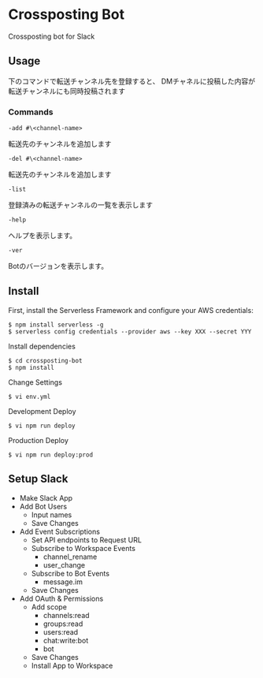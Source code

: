 # Crossposting Bot

Crossposting bot for Slack

## Usage

下のコマンドで転送チャンネル先を登録すると、
DMチャネルに投稿した内容が転送チャンネルにも同時投稿されます

### Commands

`-add #\<channel-name>`

転送先のチャンネルを追加します

`-del #\<channel-name>`

転送先のチャンネルを追加します

`-list`

登録済みの転送チャンネルの一覧を表示します

`-help`

ヘルプを表示します。

`-ver`

Botのバージョンを表示します。


## Install

First, install the Serverless Framework and configure your AWS credentials:

```
$ npm install serverless -g
$ serverless config credentials --provider aws --key XXX --secret YYY
```

Install dependencies

```
$ cd crossposting-bot
$ npm install
```

Change Settings

```
$ vi env.yml
```

Development Deploy

```
$ vi npm run deploy
```

Production Deploy

```
$ vi npm run deploy:prod
```

## Setup Slack

- Make Slack App
- Add Bot Users
  - Input names
  - Save Changes
- Add Event Subscriptions
  - Set API endpoints to Request URL
  - Subscribe to Workspace Events
    - channel_rename
    - user_change
  - Subscribe to Bot Events
    - message.im
  - Save Changes
- Add OAuth & Permissions
  - Add scope
    - channels:read
    - groups:read
    - users:read
    - chat:write:bot
    - bot
  - Save Changes
  - Install App to Workspace

